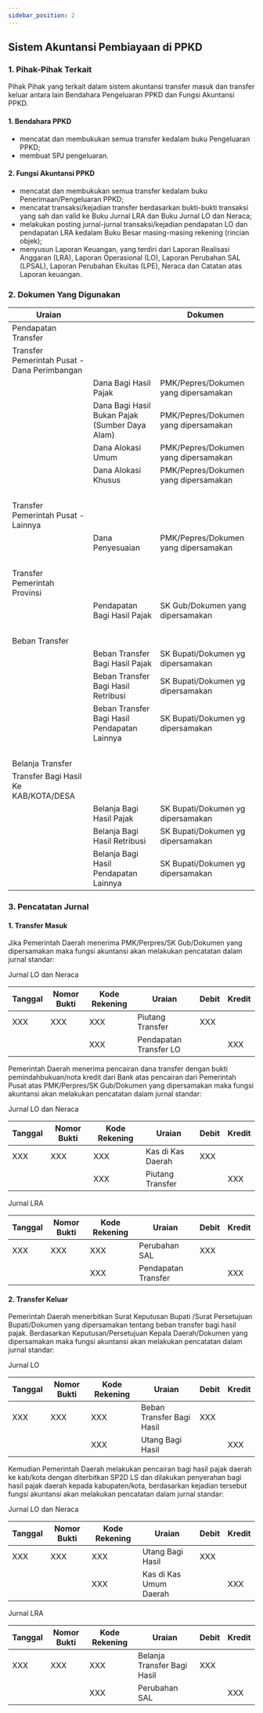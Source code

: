 ```yaml
--- 
sidebar_position: 2 
---
```

## Sistem Akuntansi Pembiayaan di PPKD
### 1. Pihak-Pihak Terkait 

Pihak Pihak yang terkait dalam sistem akuntansi transfer masuk dan
transfer keluar antara lain Bendahara Pengeluaran PPKD dan Fungsi
Akuntansi PPKD.

#### 1. Bendahara PPKD 

-   mencatat dan membukukan semua transfer kedalam buku Pengeluaran
    PPKD;
-   membuat SPJ pengeluaran.

#### 2. Fungsi Akuntansi PPKD

-   mencatat dan membukukan semua transfer kedalam buku
    Penerimaan/Pengeluaran PPKD;
-   mencatat transaksi/kejadian transfer berdasarkan bukti-bukti
    transaksi yang sah dan valid ke Buku Jurnal LRA dan Buku Jurnal LO
    dan Neraca;
-   melakukan posting jurnal-jurnal transaksi/kejadian pendapatan LO dan
    pendapatan LRA kedalam Buku Besar masing-masing rekening (rincian
    objek);
-   menyusun Laporan Keuangan, yang terdiri dari Laporan Realisasi
    Anggaran (LRA), Laporan Operasional (LO), Laporan Perubahan SAL
    (LPSAL), Laporan Perubahan Ekuitas (LPE), Neraca dan Catatan atas
    Laporan keuangan.

### 2. Dokumen Yang Digunakan

| Uraian                                       |                                                | Dokumen                              |
|----|--------------------------------|------------------------------------|
| Pendapatan Transfer                          |                                                |                                      |
| Transfer Pemerintah Pusat - Dana Perimbangan |                                                |                                      |
|                                              | Dana Bagi Hasil Pajak                          | PMK/Pepres/Dokumen yang dipersamakan |
|                                              | Dana Bagi Hasil Bukan Pajak (Sumber Daya Alam) | PMK/Pepres/Dokumen yang dipersamakan |
|                                              | Dana Alokasi Umum                              | PMK/Pepres/Dokumen yang dipersamakan |
|                                              | Dana Alokasi Khusus                            | PMK/Pepres/Dokumen yang dipersamakan |
|                                              |                                                |                                      |
| Transfer Pemerintah Pusat - Lainnya          |                                                |                                      |
|                                              | Dana Penyesuaian                               | PMK/Pepres/Dokumen yang dipersamakan |
|                                              |                                                |                                      |
| Transfer Pemerintah Provinsi                 |                                                |                                      |
|                                              | Pendapatan Bagi Hasil Pajak                    | SK Gub/Dokumen yang dipersamakan     |
|                                              |                                                |                                      |
| Beban Transfer                               |                                                |                                      |
|                                              | Beban Transfer Bagi Hasil Pajak                | SK Bupati/Dokumen yg dipersamakan    |
|                                              | Beban Transfer Bagi Hasil Retribusi            | SK Bupati/Dokumen yg dipersamakan    |
|                                              | Beban Transfer Bagi Hasil Pendapatan Lainnya   | SK Bupati/Dokumen yg dipersamakan    |
|                                              |                                                |                                      |
| Belanja Transfer                             |                                                |                                      |
| Transfer Bagi Hasil Ke KAB/KOTA/DESA         |                                                |                                      |
|                                              | Belanja Bagi Hasil Pajak                       | SK Bupati/Dokumen yg dipersamakan    |
|                                              | Belanja Bagi Hasil Retribusi                   | SK Bupati/Dokumen yg dipersamakan    |
|                                              | Belanja Bagi Hasil Pendapatan Lainnya          | SK Bupati/Dokumen yg dipersamakan    |

### 3. Pencatatan Jurnal

#### 1. Transfer Masuk

Jika Pemerintah Daerah menerima PMK/Perpres/SK Gub/Dokumen yang
dipersamakan maka fungsi akuntansi akan melakukan pencatatan dalam
jurnal standar:

Jurnal LO dan Neraca

| Tanggal | Nomor Bukti | Kode Rekening | Uraian                 | Debit | Kredit |
|---------|-------------|---------------|------------------------|-------|--------|
| XXX     | XXX         | XXX           | Piutang Transfer       | XXX   |        |
|         |             | XXX           | Pendapatan Transfer LO |       | XXX    |

Pemerintah Daerah menerima pencairan dana transfer dengan bukti
pemindahbukuan/nota kredit dari Bank atas pencairan dari Pemerintah
Pusat atas PMK/Perpres/SK Gub/Dokumen yang dipersamakan maka fungsi
akuntansi akan melakukan pencatatan dalam jurnal standar:

Jurnal LO dan Neraca

| Tanggal | Nomor Bukti | Kode Rekening | Uraian            | Debit | Kredit |
|---------|-------------|---------------|-------------------|-------|--------|
| XXX     | XXX         | XXX           | Kas di Kas Daerah | XXX   |        |
|         |             | XXX           | Piutang Transfer  |       | XXX    |

Jurnal LRA

| Tanggal | Nomor Bukti | Kode Rekening | Uraian              | Debit | Kredit |
|---------|-------------|---------------|---------------------|-------|--------|
| XXX     | XXX         | XXX           | Perubahan SAL       | XXX   |        |
|         |             | XXX           | Pendapatan Transfer |       | XXX    |

#### 2. Transfer Keluar

Pemerintah Daerah menerbitkan Surat Keputusan Bupati /Surat Persetujuan
Bupati/Dokumen yang dipersamakan tentang beban transfer bagi hasil
pajak. Berdasarkan Keputusan/Persetujuan Kepala Daerah/Dokumen yang
dipersamakan maka fungsi akuntansi akan melakukan pencatatan dalam
jurnal standar:

Jurnal LO

| Tanggal | Nomor Bukti | Kode Rekening | Uraian                    | Debit | Kredit |
|-------------|----------|-----------|-----------------------|--------|--------|
| XXX     | XXX         | XXX           | Beban Transfer Bagi Hasil | XXX   |        |
|         |             | XXX           | Utang Bagi Hasil          |       | XXX    |

Kemudian Pemerintah Daerah melakukan pencairan bagi hasil pajak daerah
ke kab/kota dengan diterbitkan SP2D LS dan dilakukan penyerahan bagi
hasil pajak daerah kepada kabupaten/kota, berdasarkan kejadian tersebut
fungsi akuntansi akan melakukan pencatatan dalam jurnal standar:

Jurnal LO dan Neraca

| Tanggal | Nomor Bukti | Kode Rekening | Uraian                 | Debit | Kredit |
|---------|-------------|---------------|------------------------|-------|--------|
| XXX     | XXX         | XXX           | Utang Bagi Hasil       | XXX   |        |
|         |             | XXX           | Kas di Kas Umum Daerah |       | XXX    |

Jurnal LRA

| Tanggal | Nomor Bukti | Kode Rekening | Uraian                      | Debit | Kredit |
|-----------|----------|-----------|-------------------------|--------|--------|
| XXX     | XXX         | XXX           | Belanja Transfer Bagi Hasil | XXX   |        |
|         |             | XXX           | Perubahan SAL               |       | XXX    |
